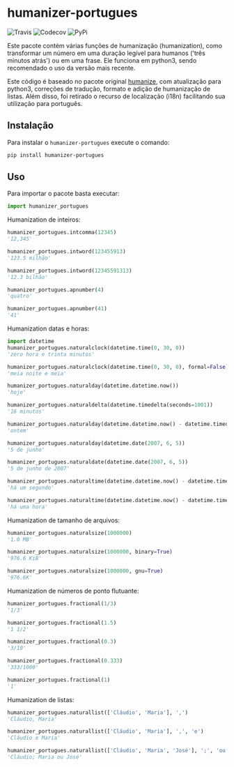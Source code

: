 # humanizer-portugues

![Travis](https://api.travis-ci.org/staticdev/humanizer-portugues.svg?branch=master)
![Codecov](https://codecov.io/github/staticdev/humanizer-portugues/badge.svg?branch=master&service=github)
![PyPi](https://badge.fury.io/py/humanizer-portugues.svg)

Este pacote contém várias funções de humanização (humanization), como
transformar um número em uma duração legível para humanos ('três minutos
atrás') ou em uma frase. Ele funciona em python3, sendo recomendado
o uso da versão mais recente.

Este código é baseado no pacote original
[humanize](https://github.com/jmoiron/humanize), com atualização para
python3, correções de tradução, formato e adição de humanização de
listas. Além disso, foi retirado o recurso de localização (i18n)
facilitando sua utilização para português.

## Instalação

Para instalar o `humanizer-portugues` execute o comando:

```sh
pip install humanizer-portugues
```

## Uso

Para importar o pacote basta executar:

```python
import humanizer_portugues
```

Humanization de inteiros:

```python
humanizer_portugues.intcomma(12345)
'12,345'

humanizer_portugues.intword(123455913)
'123.5 milhão'

humanizer_portugues.intword(12345591313)
'12.3 bilhão'

humanizer_portugues.apnumber(4)
'quatro'

humanizer_portugues.apnumber(41)
'41'
```

Humanization datas e horas:

```python
import datetime
humanizer_portugues.naturalclock(datetime.time(0, 30, 0))
'zero hora e trinta minutos'

humanizer_portugues.naturalclock(datetime.time(0, 30, 0), formal=False)
'meia noite e meia'

humanizer_portugues.naturalday(datetime.datetime.now())
'hoje'

humanizer_portugues.naturaldelta(datetime.timedelta(seconds=1001))
'16 minutos'

humanizer_portugues.naturalday(datetime.datetime.now() - datetime.timedelta(days=1))
'ontem'

humanizer_portugues.naturalday(datetime.date(2007, 6, 5))
'5 de junho'

humanizer_portugues.naturaldate(datetime.date(2007, 6, 5))
'5 de junho de 2007'

humanizer_portugues.naturaltime(datetime.datetime.now() - datetime.timedelta(seconds=1))
'há um segundo'

humanizer_portugues.naturaltime(datetime.datetime.now() - datetime.timedelta(seconds=3600))
'há uma hora'
```

Humanization de tamanho de arquivos:

```python
humanizer_portugues.naturalsize(1000000)
'1.0 MB'

humanizer_portugues.naturalsize(1000000, binary=True)
'976.6 KiB'

humanizer_portugues.naturalsize(1000000, gnu=True)
'976.6K'
```

Humanization de números de ponto flutuante:

```python
humanizer_portugues.fractional(1/3)
'1/3'

humanizer_portugues.fractional(1.5)
'1 1/2'

humanizer_portugues.fractional(0.3)
'3/10'

humanizer_portugues.fractional(0.333)
'333/1000'

humanizer_portugues.fractional(1)
'1'
```

Humanization de listas:

```python
humanizer_portugues.naturallist(['Cláudio', 'Maria'], ',')
'Cláudio, Maria'

humanizer_portugues.naturallist(['Cláudio', 'Maria'], ',', 'e')
'Cláudio e Maria'

humanizer_portugues.naturallist(['Cláudio', 'Maria', 'José'], ';', 'ou')
'Cláudio; Maria ou José'
```
